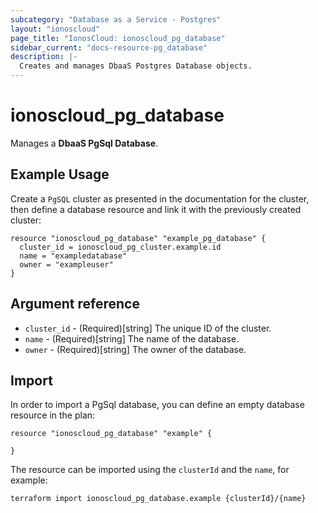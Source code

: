 ```yaml
---
subcategory: "Database as a Service - Postgres"
layout: "ionoscloud"
page_title: "IonosCloud: ionoscloud_pg_database"
sidebar_current: "docs-resource-pg_database"
description: |-
  Creates and manages DbaaS Postgres Database objects.
---
```


# ionoscloud\_pg_database

Manages a **DbaaS PgSql Database**.

## Example Usage

Create a `PgSQL` cluster as presented in the documentation for the cluster, then define a database resource
and link it with the previously created cluster:

```hcl
resource "ionoscloud_pg_database" "example_pg_database" {
  cluster_id = ionoscloud_pg_cluster.example.id
  name = "exampledatabase"
  owner = "exampleuser"
}
```

## Argument reference

* `cluster_id` - (Required)[string] The unique ID of the cluster.
* `name` - (Required)[string] The name of the database.
* `owner` - (Required)[string] The owner of the database.

## Import

In order to import a PgSql database, you can define an empty database resource in the plan:

```hcl
resource "ionoscloud_pg_database" "example" {
  
}
```

The resource can be imported using the `clusterId` and the `name`, for example:

```shell
terraform import ionoscloud_pg_database.example {clusterId}/{name}
```

